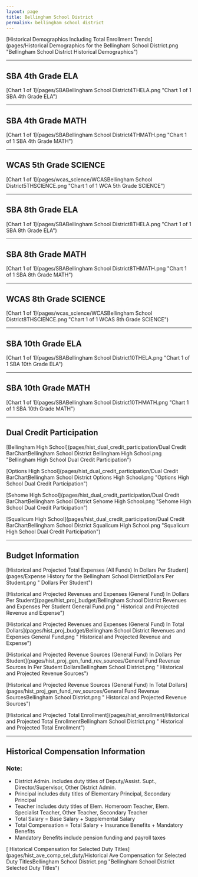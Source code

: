 ```yaml
---
layout: page
title: Bellingham School District
permalink: bellingham school district
---
```



[Historical Demographics Including Total Enrollment Trends](pages/Historical Demographics for the Bellingham School District.png "Bellingham School District Historical Demographics")

___

## SBA 4th Grade ELA

[Chart 1 of 1](pages/SBABellingham School District4THELA.png "Chart 1 of 1 SBA 4th Grade ELA")


___

## SBA 4th Grade MATH

[Chart 1 of 1](pages/SBABellingham School District4THMATH.png "Chart 1 of 1 SBA 4th Grade MATH")


___

## WCAS 5th Grade SCIENCE

[Chart 1 of 1](pages/wcas_science/WCASBellingham School District5THSCIENCE.png "Chart 1 of 1 WCA 5th Grade SCIENCE")


___

## SBA 8th Grade ELA

[Chart 1 of 1](pages/SBABellingham School District8THELA.png "Chart 1 of 1 SBA 8th Grade ELA")


___

## SBA 8th Grade MATH

[Chart 1 of 1](pages/SBABellingham School District8THMATH.png "Chart 1 of 1 SBA 8th Grade MATH")


___

## WCAS 8th Grade SCIENCE

[Chart 1 of 1](pages/wcas_science/WCASBellingham School District8THSCIENCE.png "Chart 1 of 1 WCAS 8th Grade SCIENCE")


___

## SBA 10th Grade ELA

[Chart 1 of 1](pages/SBABellingham School District10THELA.png "Chart 1 of 1 SBA 10th Grade ELA")


___

## SBA 10th Grade MATH

[Chart 1 of 1](pages/SBABellingham School District10THMATH.png "Chart 1 of 1 SBA 10th Grade MATH")


___

## Dual Credit Participation

[Bellingham High School](pages/hist_dual_credit_participation/Dual Credit BarChartBellingham School District Bellingham High School.png "Bellingham High School Dual Credit Participation")

[Options High School](pages/hist_dual_credit_participation/Dual Credit BarChartBellingham School District Options High School.png "Options High School Dual Credit Participation")

[Sehome High School](pages/hist_dual_credit_participation/Dual Credit BarChartBellingham School District Sehome High School.png "Sehome High School Dual Credit Participation")

[Squalicum High School](pages/hist_dual_credit_participation/Dual Credit BarChartBellingham School District Squalicum High School.png "Squalicum High School Dual Credit Participation")


___

## Budget Information

[Historical and Projected Total Expenses (All Funds) In Dollars Per Student](pages/Expense History for the Bellingham School DistrictDollars Per Student.png " Dollars Per Student")

[Historical and Projected Revenues and Expenses (General Fund) In Dollars Per Student](pages/hist_proj_budget/Bellingham School District Revenues and Expenses Per Student General Fund.png " Historical and Projected Revenue and Expense")

[Historical and Projected Revenues and Expenses (General Fund) In Total Dollars](pages/hist_proj_budget/Bellingham School District Revenues and Expenses General Fund.png " Historical and Projected Revenue and Expense")

[Historical and Projected Revenue Sources (General Fund) In Dollars Per Student](pages/hist_proj_gen_fund_rev_sources/General Fund Revenue Sources In Per Student DollarsBellingham School District.png " Historical and Projected Revenue Sources")

[Historical and Projected Revenue Sources (General Fund) In Total Dollars](pages/hist_proj_gen_fund_rev_sources/General Fund Revenue SourcesBellingham School District.png " Historical and Projected Revenue Sources")

[Historical and Projected Total Enrollment](pages/hist_enrollment/Historical and Projected Total EnrollmentBellingham School District.png " Historical and Projected Total Enrollment")


___

## Historical Compensation Information
### Note:
- District Admin. includes duty titles of Deputy/Assist. Supt., Director/Supervisor, Other District Admin.
- Principal includes duty titles of Elementary Principal, Secondary Principal
- Teacher includes duty titles of Elem. Homeroom Teacher, Elem. Specialist Teacher, Other Teacher, Secondary Teacher
- Total Salary = Base Salary + Supplemental Salary
- Total Compensation = Total Salary + Insurance Benefits + Mandatory Benefits
- Mandatory Benefits include pension funding and payroll taxes

[ Historical Compensation for Selected Duty Titles](pages/hist_ave_comp_sel_duty/Historical Ave Compensation for Selected Duty TitlesBellingham School District.png "Bellingham School District Selected Duty Titles")

